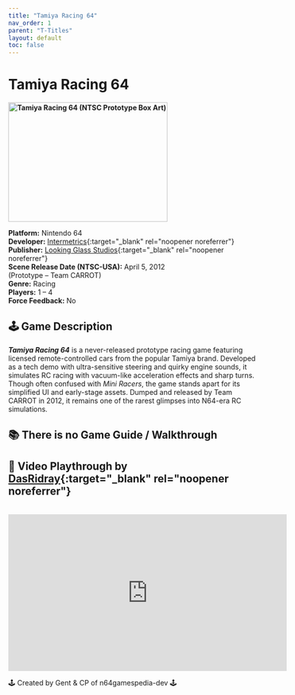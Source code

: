```yaml
---
title: "Tamiya Racing 64"
nav_order: 1
parent: "T-Titles"
layout: default
toc: false
---
```


# Tamiya Racing 64

<b>
<img src="https://images.launchbox-app.com/bae594db-c02b-493a-bc7d-e97958debe2d.jpg" alt="Tamiya Racing 64 (NTSC Prototype Box Art)" width="320" height="240" />
</b>

**Platform:** Nintendo 64  
**Developer:** [Intermetrics](https://en.wikipedia.org/wiki/Intermetrics){:target="_blank" rel="noopener noreferrer"}  
**Publisher:** [Looking Glass Studios](https://en.wikipedia.org/wiki/Looking_Glass_Studios){:target="_blank" rel="noopener noreferrer"}  
**Scene Release Date (NTSC-USA):** April 5, 2012  
(Prototype – Team CARROT)  
**Genre:** Racing  
**Players:** 1 – 4  
**Force Feedback:** No  

## 🕹️ Game Description
<em><strong>Tamiya Racing 64</strong></em> is a never-released prototype racing game featuring licensed remote-controlled cars from the popular Tamiya brand. Developed as a tech demo with ultra-sensitive steering and quirky engine sounds, it simulates RC racing with vacuum-like acceleration effects and sharp turns. Though often confused with *Mini Racers*, the game stands apart for its simplified UI and early-stage assets. Dumped and released by Team CARROT in 2012, it remains one of the rarest glimpses into N64-era RC simulations.

## 📚 There is no Game Guide / Walkthrough

## 🎥 Video Playthrough by [DasRidray](https://www.youtube.com/@DasRidray){:target="_blank" rel="noopener noreferrer"}  
<br />  
<iframe width="560" height="315" src="https://www.youtube.com/embed/4POcfMN4cU4" title="Tamiya Racing 64 Gameplay – N64 Prototype" frameborder="0" allowfullscreen></iframe>

🕹️ Created by Gent & CP of n64gamespedia-dev 🕹️

<!-- Vault Format: n64gamespedia-dev -->
<!-- Protocol Source: _vault-specs/format-protocol.md -->
